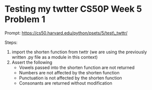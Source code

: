 # Testing my twtter CS50P Week 5 Problem 1

Prompt:
https://cs50.harvard.edu/python/psets/5/test\_twttr/

Steps:
1) import the shorten function from twttr (we are using the previously written .py file as a module in this context)
2) Assert the following
    - Vowels passed into the shorten function are not returned
    - Numbers are not affected by the shorten function
    - Punctuation is not affected by the shorten function
    - Consonants are returned without modification

